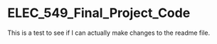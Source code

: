 ELEC_549_Final_Project_Code
===========================
This is a test to see if I can actually make changes to the readme file.

